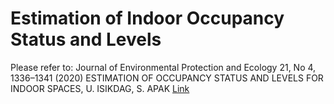 # Estimation of Indoor Occupancy Status and Levels

Please refer to:
Journal of Environmental Protection and Ecology 21, No 4, 1336–1341 (2020)
ESTIMATION OF OCCUPANCY STATUS AND LEVELS FOR INDOOR SPACES, U. ISIKDAG, S. APAK
[Link](https://scibulcom.net/en/article/UOXp9lQSOZ3NSx46PHh6)


 
